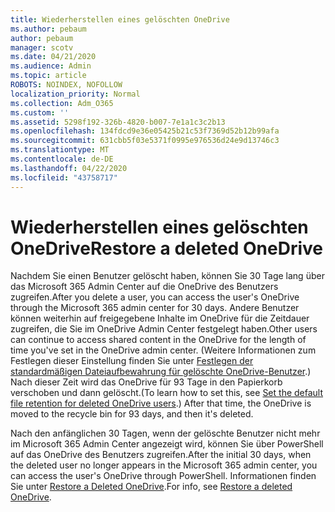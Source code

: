 ```yaml
---
title: Wiederherstellen eines gelöschten OneDrive
ms.author: pebaum
author: pebaum
manager: scotv
ms.date: 04/21/2020
ms.audience: Admin
ms.topic: article
ROBOTS: NOINDEX, NOFOLLOW
localization_priority: Normal
ms.collection: Adm_O365
ms.custom: ''
ms.assetid: 5298f192-326b-4820-b007-7e1a1c3c2b13
ms.openlocfilehash: 134fdcd9e36e05425b21c53f7369d52b12b99afa
ms.sourcegitcommit: 631cbb5f03e5371f0995e976536d24e9d13746c3
ms.translationtype: MT
ms.contentlocale: de-DE
ms.lasthandoff: 04/22/2020
ms.locfileid: "43758717"
---
```

# <a name="restore-a-deleted-onedrive"></a><span data-ttu-id="441d5-102">Wiederherstellen eines gelöschten OneDrive</span><span class="sxs-lookup"><span data-stu-id="441d5-102">Restore a deleted OneDrive</span></span>

<span data-ttu-id="441d5-103">Nachdem Sie einen Benutzer gelöscht haben, können Sie 30 Tage lang über das Microsoft 365 Admin Center auf die OneDrive des Benutzers zugreifen.</span><span class="sxs-lookup"><span data-stu-id="441d5-103">After you delete a user, you can access the user's OneDrive through the Microsoft 365 admin center for 30 days.</span></span> <span data-ttu-id="441d5-104">Andere Benutzer können weiterhin auf freigegebene Inhalte im OneDrive für die Zeitdauer zugreifen, die Sie im OneDrive Admin Center festgelegt haben.</span><span class="sxs-lookup"><span data-stu-id="441d5-104">Other users can continue to access shared content in the OneDrive for the length of time you've set in the OneDrive admin center.</span></span> <span data-ttu-id="441d5-105">(Weitere Informationen zum Festlegen dieser Einstellung finden Sie unter [Festlegen der standardmäßigen Dateiaufbewahrung für gelöschte OneDrive-Benutzer](https://go.microsoft.com/fwlink/?linkid=874267).) Nach dieser Zeit wird das OneDrive für 93 Tage in den Papierkorb verschoben und dann gelöscht.</span><span class="sxs-lookup"><span data-stu-id="441d5-105">(To learn how to set this, see [Set the default file retention for deleted OneDrive users](https://go.microsoft.com/fwlink/?linkid=874267).) After that time, the OneDrive is moved to the recycle bin for 93 days, and then it's deleted.</span></span>
  
<span data-ttu-id="441d5-106">Nach den anfänglichen 30 Tagen, wenn der gelöschte Benutzer nicht mehr im Microsoft 365 Admin Center angezeigt wird, können Sie über PowerShell auf das OneDrive des Benutzers zugreifen.</span><span class="sxs-lookup"><span data-stu-id="441d5-106">After the initial 30 days, when the deleted user no longer appears in the Microsoft 365 admin center, you can access the user's OneDrive through PowerShell.</span></span> <span data-ttu-id="441d5-107">Informationen finden Sie unter [Restore a Deleted OneDrive](https://go.microsoft.com/fwlink/?linkid=874269).</span><span class="sxs-lookup"><span data-stu-id="441d5-107">For info, see [Restore a deleted OneDrive](https://go.microsoft.com/fwlink/?linkid=874269).</span></span>
  

